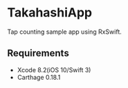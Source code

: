 # TakahashiApp
Tap counting sample app using RxSwift.

## Requirements

- Xcode 8.2(iOS 10/Swift 3)
- Carthage 0.18.1
